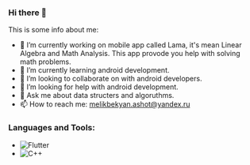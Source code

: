 ### Hi there 👋

This is some info about me:

- 🔭 I’m currently working on mobile app called Lama, it's mean Linear Algebra and Math Analysis. This app provode you help with solving math problems.
- 🌱 I’m currently learning android development.
- 👯 I’m looking to collaborate on with android developers.
- 🤔 I’m looking for help with android development.
- 💬 Ask me about data structers and algoruthms.
- 📫 How to reach me: melikbekyan.ashot@yandex.ru

### Languages and Tools:

- ![Flutter](https://img.shields.io/badge/-Python-yellow?style=for-the-badge&logo=python)
- ![C++](https://img.shields.io/badge/-C++-blue?style=for-the-badge&logo=cpp)
